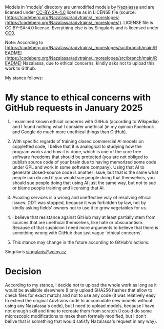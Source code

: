 Models in 'models' directory are unmodified models by [Nazalassa](https://codeberg.org/Nazalassa) and are licensed under [CC-BY-SA-4.0](https://creativecommons.org/licenses/by-sa/4.0/) license as in LICENSE file (source: [https://codeberg.org/Nazalassa/advtrains\_moreslopes](https://codeberg.org/Nazalassa/advtrains\_moreslopes)). LICENSE file is CC BY-SA-4.0 license. Everything else is by Singularis and is licensed under [CC0](https://creativecommons.org/publicdomain/zero/1.0).

Note: According to [https://codeberg.org/Nazalassa/advtrains\_moreslopes/src/branch/main/README](https://codeberg.org/Nazalassa/advtrains\_moreslopes/src/branch/main/README) Nazalassa, due to ethical concerns, kindly asks not to upload this work to Github.

My stance follows:

# My stance to ethical concerns with GitHub requests in January 2025

1. I examined known ethical concerns with GitHub (according to Wikipedia) and I found nothing what I consider unethical (in my opinion Facebook and Google do much more unethical things than GitHub).

2. With specific regards of training closed commercial AI models on copylefted code, I belive that it is analogical to studying how the program works and how it is done, which is one of the core free software freedoms that should be protected (you are not obliged to publish source code of your brain due to having memorized some code under GPL and work in some software company). Using that AI to generate closed-source code is another issue, but that is the same what people can do and if you would sue people doing that themselves, you should sue people doing that using AI just the same way, but not to sue or blame people training and licensing that AI.

3. Avoiding services is a wrong and uneffective way of resolving ethical issues. DDT was stopped, because it was forbidden by law, not by kindly asking fields' owners not to use it to grow vegetables for us.

4. I believe that resistance against GitHub may at least partially stem from sources that are unethical themselves, like hate or obscurantism. Because of that suspicion I need more arguments to believe that there is something wrong with GitHub than just vague 'ethical concerns'.

5. This stance may change in the future according to GitHub's actions.

Singularis <singularis@volny.cz>

# Decision

According to my stance, I decide not to upload the whole work as long as it would be available elsewhere (I only upload SHA256 hashes that allow to check files for exact match) and not to use any code (it was relatively easy to extend the original Advtrains code to accomodate new models without using any Nazalassa's code), but I need to upload models, because I have not enough skill and time to recreate them from scratch (I could do some microscopic modifications to make them formally modified, but I don't belive that is something that would satisfy Nazalassa's request in any way).
